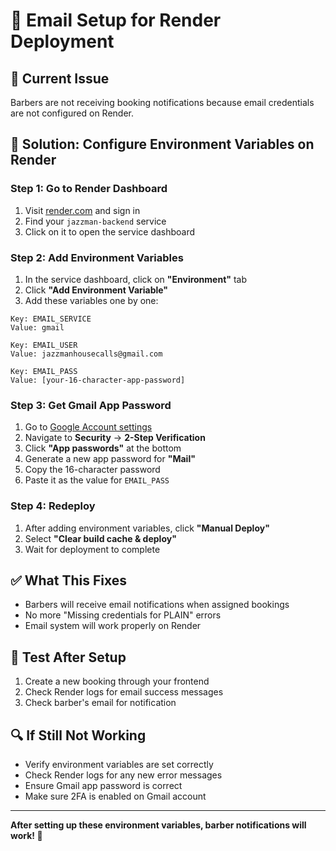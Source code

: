 # 📧 Email Setup for Render Deployment

## 🚨 **Current Issue**
Barbers are not receiving booking notifications because email credentials are not configured on Render.

## 🔧 **Solution: Configure Environment Variables on Render**

### **Step 1: Go to Render Dashboard**
1. Visit [render.com](https://render.com) and sign in
2. Find your `jazzman-backend` service
3. Click on it to open the service dashboard

### **Step 2: Add Environment Variables**
1. In the service dashboard, click on **"Environment"** tab
2. Click **"Add Environment Variable"**
3. Add these variables one by one:

```
Key: EMAIL_SERVICE
Value: gmail

Key: EMAIL_USER  
Value: jazzmanhousecalls@gmail.com

Key: EMAIL_PASS
Value: [your-16-character-app-password]
```

### **Step 3: Get Gmail App Password**
1. Go to [Google Account settings](https://myaccount.google.com/)
2. Navigate to **Security** → **2-Step Verification**
3. Click **"App passwords"** at the bottom
4. Generate a new app password for **"Mail"**
5. Copy the 16-character password
6. Paste it as the value for `EMAIL_PASS`

### **Step 4: Redeploy**
1. After adding environment variables, click **"Manual Deploy"**
2. Select **"Clear build cache & deploy"**
3. Wait for deployment to complete

## ✅ **What This Fixes**
- Barbers will receive email notifications when assigned bookings
- No more "Missing credentials for PLAIN" errors
- Email system will work properly on Render

## 🧪 **Test After Setup**
1. Create a new booking through your frontend
2. Check Render logs for email success messages
3. Check barber's email for notification

## 🔍 **If Still Not Working**
- Verify environment variables are set correctly
- Check Render logs for any new error messages
- Ensure Gmail app password is correct
- Make sure 2FA is enabled on Gmail account

---
**After setting up these environment variables, barber notifications will work! 🎉**
